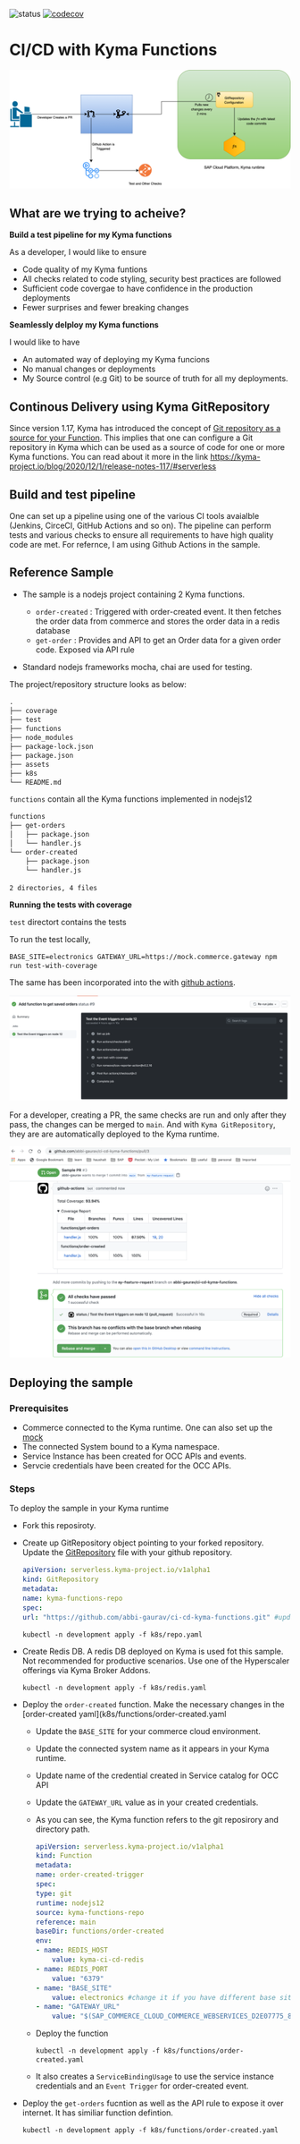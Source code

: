 ![status](https://github.com/abbi-gaurav/ci-cd-kyma-functions/workflows/status/badge.svg)
[![codecov](https://codecov.io/gh/abbi-gaurav/ci-cd-kyma-functions/branch/main/graph/badge.svg?token=TYYQSBARQS)](https://codecov.io/gh/abbi-gaurav/ci-cd-kyma-functions)

# CI/CD with Kyma Functions

![flow](assets/kyma-ci-cd-functions.png)

## What are we trying to acheive?

**Build a test pipeline for my Kyma functions**

As a developer, I would like to ensure

- Code quality of my Kyma funtions
- All checks related to code styling, security best practices are followed
- Sufficient code covergae to have confidence in the production deployments
- Fewer surprises and fewer breaking changes

**Seamlessly delploy my Kyma functions**

I would like to have

- An automated way of deploying my Kyma funcions
- No manual changes or deployments
- My Source control (e.g Git) to be source of truth for all my deployments.

## Continous Delivery using Kyma GitRepository

Since version 1.17, Kyma has introduced the concept of [Git repository as a source for your Function](https://kyma-project.io/blog/2020/12/1/release-notes-117/#serverless). This implies that one can configure a Git repository in Kyma which can be used as a source of code for one or more Kyma functions. You can read about it more in the link <https://kyma-project.io/blog/2020/12/1/release-notes-117/#serverless>

## Build and test pipeline

One can set up a pipeline using one of the various CI tools avaialble (Jenkins, CirceCI, GitHub Actions and so on). The pipeline can perform tests and various checks to ensure all requirements to have high quality code are met. For refernce, I am using Github Actions in the sample.

## Reference Sample

- The sample is a nodejs project containing 2 Kyma functions.
  
  - `order-created` : Triggered with order-created event. It then fetches the order data from commerce and stores the order data in a redis database
  - `get-order` : Provides and API to get an Order data for a given order code. Exposed via API rule

- Standard nodejs frameworks mocha, chai are used for testing.

The project/repository structure looks as below:

```shell
.
├── coverage
├── test
├── functions
├── node_modules
├── package-lock.json
├── package.json
├── assets
├── k8s
└── README.md
```

`functions` contain all the Kyma functions implemented in nodejs12

```shell
functions
├── get-orders
│   ├── package.json
│   └── handler.js
└── order-created
    ├── package.json
    └── handler.js

2 directories, 4 files
```

**Running the tests with coverage**

`test` directort contains the tests

To run the test locally,

```shell
BASE_SITE=electronics GATEWAY_URL=https://mock.commerce.gateway npm run test-with-coverage
```

The same has been incorporated into the  with [github actions](.github/workflows/main.yml).

![github-action-run](assets/github-action-run.png)

For a developer, creating a PR, the same checks are run and only after they pass, the changes can be merged to `main`. And with `Kyma GitRepository`, they are are automatically deployed to the Kyma runtime.

![pr-checks](assets/pr-checks.png)

## Deploying the sample

### Prerequisites

- Commerce connected to the Kyma runtime. One can also set up the [mock](https://blogs.sap.com/2020/06/17/sap-cloud-platform-extension-factory-kyma-runtime-mock-applications/)
- The connected System bound to a Kyma namespace.
- Service Instance has been created for OCC APIs and events.
- Servcie credentials have been created for the OCC APIs.

### Steps

To deploy the sample in your Kyma runtime

- Fork this reposiroty.
- Create up GitRepository object pointing to your forked repository. Update the [GitRepository](k8s/repo.yaml) file with your github repository.

    ```yaml
    apiVersion: serverless.kyma-project.io/v1alpha1
    kind: GitRepository
    metadata:
    name: kyma-functions-repo
    spec:
    url: "https://github.com/abbi-gaurav/ci-cd-kyma-functions.git" #update the repo
    ```

    ```shell
    kubectl -n development apply -f k8s/repo.yaml
    ```

- Create Redis DB. A redis DB deployed on Kyma is used fot this sample. Not recommended for productive scenarios. Use one of the Hyperscaler offerings via Kyma Broker Addons.

    ```shell
    kubectl -n development apply -f k8s/redis.yaml
    ```

- Deploy the `order-created` function. Make the necessary changes in the [order-created yaml](k8s/functions/order-created.yaml
  - Update the `BASE_SITE` for your commerce cloud environment.
  - Update the connected system name as it appears in your Kyma runtime.
  - Update name of the credential created in Service catalog for OCC API
  - Update the `GATEWAY_URL` value as in your created credentials.

  - As you can see, the Kyma function refers to the git reposirory and directory path.

    ```yaml
    apiVersion: serverless.kyma-project.io/v1alpha1
    kind: Function
    metadata:
    name: order-created-trigger
    spec:
    type: git
    runtime: nodejs12
    source: kyma-functions-repo
    reference: main
    baseDir: functions/order-created
    env:
    - name: REDIS_HOST
        value: kyma-ci-cd-redis
    - name: REDIS_PORT
        value: "6379"
    - name: "BASE_SITE"
        value: electronics #change it if you have different base site
    - name: "GATEWAY_URL"
        value: "$(SAP_COMMERCE_CLOUD_COMMERCE_WEBSERVICES_D2E07775_87FA_43B5_923D_189459F0C934_GATEWAY_URL)" #update the name as in your created credential
    ```

  - Deploy the function

    ```shell
    kubectl -n development apply -f k8s/functions/order-created.yaml
    ```
  
  - It also creates a `ServiceBindingUsage` to use the service instance credentials and an `Event Trigger` for order-created event.

- Deploy the `get-orders` fucntion as well as the API rule to expose it over internet. It has similiar function defintion.

    ```shell
    kubectl -n development apply -f k8s/functions/order-created.yaml
    ```
